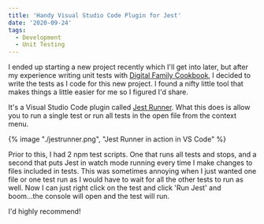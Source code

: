 ```yaml
---
title: 'Handy Visual Studio Code Plugin for Jest'
date: '2020-09-24'
tags:
  - Development
  - Unit Testing
---
```


I ended up starting a new project recently which I'll get into later, but after my experience writing unit tests with [Digital Family Cookbook](https://kpwags.com/2020/05/06/delving-into-unit-testing.html), I decided to write the tests as I code for this new project. I found a nifty little tool that makes things a little easier for me so I figured I'd share.
<!-- excerpt -->

It's a Visual Studio Code plugin called [Jest Runner](https://marketplace.visualstudio.com/items?itemName=firsttris.vscode-jest-runner). What this does is allow you to run a single test or run all tests in the open file from the context menu.

{% image "./jestrunner.png", "Jest Runner in action in VS Code" %}

Prior to this, I had 2 npm test scripts. One that runs all tests and stops, and a second that puts Jest in watch mode running every time I make changes to files included in tests. This was sometimes annoying when I just wanted one file or one test run as I would have to wait for all the other tests to run as well. Now I can just right click on the test and click 'Run Jest' and boom...the console will open and the test will run.

I'd highly recommend!
